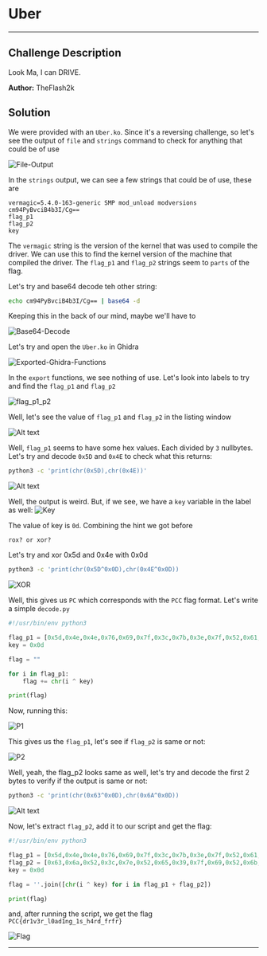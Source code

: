# Uber

---

## Challenge Description

Look Ma, I can DRIVE.

**Author:** TheFlash2k

## Solution

We were provided with an `Uber.ko`. Since it's a reversing challenge, so let's see the output of `file` and `strings` command to check for anything that could be of use

![File-Output](images/image.png)

In the `strings` output, we can see a few strings that could be of use, these are

```plaintext
vermagic=5.4.0-163-generic SMP mod_unload modversions
cm94PyBvciB4b3I/Cg==
flag_p1
flag_p2
key
```

The `vermagic` string is the version of the kernel that was used to compile the driver. We can use this to find the kernel version of the machine that compiled the driver. The `flag_p1` and `flag_p2` strings seem to `parts` of the flag.

Let's try and base64 decode teh other string:

```bash
echo cm94PyBvciB4b3I/Cg== | base64 -d
```

Keeping this in the back of our mind, maybe we'll have to 

![Base64-Decode](images/image-5.png)

Let's try and open the `Uber.ko` in Ghidra

![Exported-Ghidra-Functions](images/image-1.png)

In the `export` functions, we see nothing of use. Let's look into labels to try and find the `flag_p1` and `flag_p2`

![flag_p1_p2](images/image-6.png)

Well, let's see the value of `flag_p1` and `flag_p2` in the listing window

![Alt text](images/image-2.png)

Well, `flag_p1` seems to have some hex values. Each divided by `3` nullbytes. Let's try and decode `0x5D` and `0x4E` to check what this returns:

```bash
python3 -c 'print(chr(0x5D),chr(0x4E))'
```

![Alt text](images/image-7.png)

Well, the output is weird. But, if we see, we have a `key` variable in the label as well:
![Key](images/image-3.png)

The value of key is `0d`. Combining the hint we got before

```plain
rox? or xor?
```

Let's try and xor 0x5d and 0x4e with 0x0d

```bash
python3 -c 'print(chr(0x5D^0x0D),chr(0x4E^0x0D))
```

![XOR](images/image-4.png)

Well, this gives us `PC` which corresponds with the `PCC` flag format. Let's write a simple `decode.py`

```py
#!/usr/bin/env python3

flag_p1 = [0x5d,0x4e,0x4e,0x76,0x69,0x7f,0x3c,0x7b,0x3e,0x7f,0x52,0x61,0x3d,0x6c,0x69,0x3c]
key = 0x0d

flag = ""

for i in flag_p1:
    flag += chr(i ^ key)

print(flag)
```

Now, running this:

![P1](images/image-5.png)

This gives us the `flag_p1`, let's see if `flag_p2` is same or not:

![P2](images/image-8.png)

Well, yeah, the flag_p2 looks same as well, let's try and decode the first 2 bytes to verify if the output is same or not:

```bash
python3 -c 'print(chr(0x63^0x0D),chr(0x6A^0x0D))
```

![Alt text](images/image-9.png)

Now, let's extract `flag_p2`, add it to our script and get the flag:

```py
#!/usr/bin/env python3

flag_p1 = [0x5d,0x4e,0x4e,0x76,0x69,0x7f,0x3c,0x7b,0x3e,0x7f,0x52,0x61,0x3d,0x6c,0x69,0x3c]
flag_p2 = [0x63,0x6a,0x52,0x3c,0x7e,0x52,0x65,0x39,0x7f,0x69,0x52,0x6b,0x7f,0x6b,0x7f,0x70]
key = 0x0d

flag = ''.join([chr(i ^ key) for i in flag_p1 + flag_p2])

print(flag)
```

and, after running the script, we get the flag `PCC{dr1v3r_l0ad1ng_1s_h4rd_frfr}`

![Flag](images/image-10.png)

---